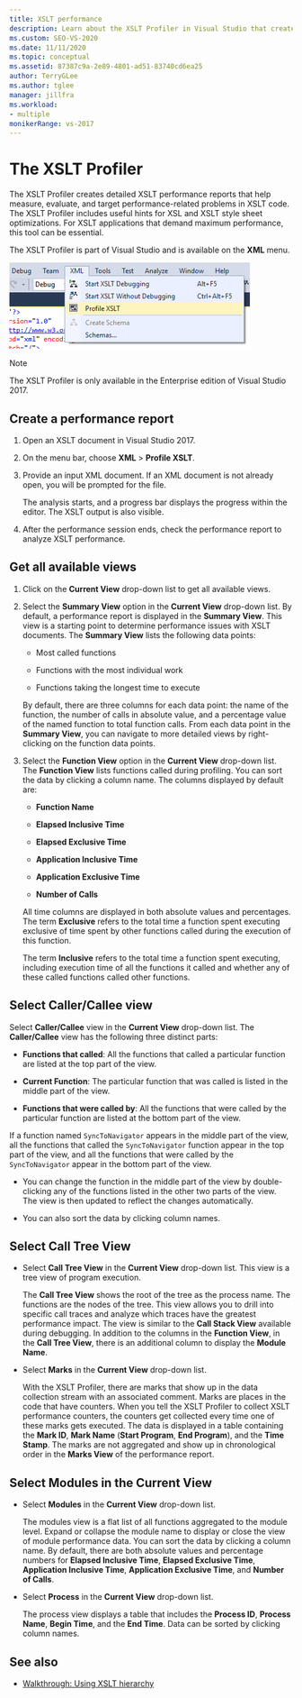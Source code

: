 ```yaml
---
title: XSLT performance
description: Learn about the XSLT Profiler in Visual Studio that creates detailed XSLT performance reports to help you optimize the performance of your XSLT code.
ms.custom: SEO-VS-2020
ms.date: 11/11/2020
ms.topic: conceptual
ms.assetid: 87387c9a-2e89-4801-ad51-83740cd6ea25
author: TerryGLee
ms.author: tglee
manager: jillfra
ms.workload:
- multiple
monikerRange: vs-2017
---
```

# The XSLT Profiler

The XSLT Profiler creates detailed XSLT performance reports that help measure, evaluate, and target performance-related problems in XSLT code. The XSLT Profiler includes useful hints for XSL and XSLT style sheet optimizations. For XSLT applications that demand maximum performance, this tool can be essential.

The XSLT Profiler is part of Visual Studio and is available on the **XML** menu.

![XSLT Profiler](../xml-tools/media/profile-xslt-menu.png "Screenshot of the XML menu items in Visual Studio 2017")

> [!NOTE]
> The XSLT Profiler is only available in the Enterprise edition of Visual Studio 2017.

## Create a performance report

1. Open an XSLT document in Visual Studio 2017.

2. On the menu bar, choose **XML** > **Profile XSLT**.

3. Provide an input XML document. If an XML document is not already open, you will be prompted for the file.

   The analysis starts, and a progress bar displays the progress within the editor. The XSLT output is also visible.

4. After the performance session ends, check the performance report to analyze XSLT performance.

## Get all available views

1. Click on the **Current View** drop-down list to get all available views.

2. Select the **Summary View** option in the **Current View** drop-down list. By default, a performance report is displayed in the **Summary View**. This view is a starting point to determine performance issues with XSLT documents. The **Summary View** lists the following data points:

   - Most called functions

   - Functions with the most individual work

   - Functions taking the longest time to execute

   By default, there are three columns for each data point: the name of the function, the number of calls in absolute value, and a percentage value of the named function to total function calls. From each data point in the **Summary View**, you can navigate to more detailed views by right-clicking on the function data points.

3. Select the **Function View** option in the **Current View** drop-down list. The **Function View** lists functions called during profiling. You can sort the data by clicking a column name. The columns displayed by default are:

    - **Function Name**

    - **Elapsed Inclusive Time**

    - **Elapsed Exclusive Time**

    - **Application Inclusive Time**

    - **Application Exclusive Time**

    - **Number of Calls**

   All time columns are displayed in both absolute values and percentages. The term **Exclusive** refers to the total time a function spent executing exclusive of time spent by other functions called during the execution of this function.

   The term **Inclusive** refers to the total time a function spent executing, including execution time of all the functions it called and whether any of these called functions called other functions.

## Select Caller/Callee view

Select **Caller/Callee** view in the **Current View** drop-down list. The **Caller/Callee** view has the following three distinct parts:

- **Functions that called**: All the functions that called a particular function are listed at the top part of the view.

- **Current Function**: The particular function that was called is listed in the middle part of the view.

- **Functions that were called by**: All the functions that were called by the particular function are listed at the bottom part of the view.

If a function named `SyncToNavigator` appears in the middle part of the view, all the functions that called the `SyncToNavigator` function appear in the top part of the view, and all the functions that were called by the `SyncToNavigator` appear in the bottom part of the view.

- You can change the function in the middle part of the view by double-clicking any of the functions listed in the other two parts of the view. The view is then updated to reflect the changes automatically.

- You can also sort the data by clicking column names.

## Select Call Tree View

- Select **Call Tree View** in the **Current View** drop-down list. This view is a tree view of program execution.

   The **Call Tree View** shows the root of the tree as the process name. The functions are the nodes of the tree. This view allows you to drill into specific call traces and analyze which traces have the greatest performance impact. The view is similar to the **Call Stack View** available during debugging. In addition to the columns in the **Function View**, in the **Call Tree View**, there is an additional column to display the **Module Name**.

- Select **Marks** in the **Current View** drop-down list.

   With the XSLT Profiler, there are marks that show up in the data collection stream with an associated comment. Marks are places in the code that have counters. When you tell the XSLT Profiler to collect XSLT performance counters, the counters get collected every time one of these marks gets executed. The data is displayed in a table containing the **Mark ID**, **Mark Name** (**Start Program**, **End Program**), and the **Time Stamp**. The marks are not aggregated and show up in chronological order in the **Marks View** of the performance report.

## Select Modules in the Current View

- Select **Modules** in the **Current View** drop-down list.

   The modules view is a flat list of all functions aggregated to the module level. Expand or collapse the module name to display or close the view of module performance data. You can sort the data by clicking a column name. By default, there are both absolute values and percentage numbers for **Elapsed Inclusive Time**, **Elapsed Exclusive Time**, **Application Inclusive Time**, **Application Exclusive Time**, and **Number of Calls**.

- Select **Process** in the **Current View** drop-down list.

   The process view displays a table that includes the **Process ID**, **Process Name**, **Begin Time**, and the **End Time**. Data can be sorted by clicking column names.

## See also

- [Walkthrough: Using XSLT hierarchy](../xml-tools/walkthrough-using-xslt-hierarchy.md)
